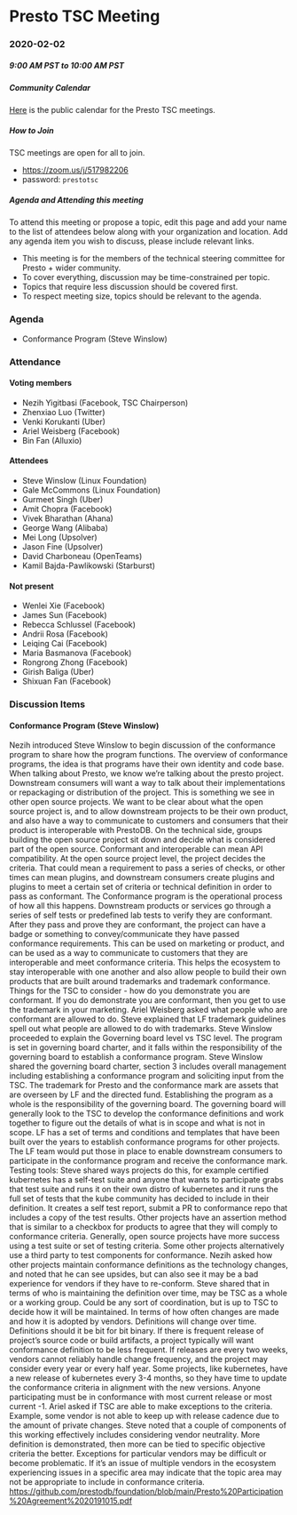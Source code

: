 # Presto TSC Meeting

### 2020-02-02
##### 9:00 AM PST to 10:00 AM PST

##### Community Calendar

[Here](https://calendar.google.com/calendar/embed?src=linuxfoundation.org_vrjlva5b0u73ps75fvnv5sasi4%40group.calendar.google.com&ctz=America%2FChicago) is the public calendar for the Presto TSC meetings.

##### How to Join

TSC meetings are open for all to join.

* https://zoom.us/j/517982206
* password: `prestotsc`

##### Agenda and Attending this meeting

To attend this meeting or propose a topic, edit this page and add your name to the list of attendees below along with your organization and location. Add any agenda item you wish to discuss, please include relevant links.

* This meeting is for the members of the technical steering committee for Presto + wider community.
* To cover everything, discussion may be time-constrained per topic.
* Topics that require less discussion should be covered first.
* To respect meeting size, topics should be relevant to the agenda.

### Agenda

* Conformance Program (Steve Winslow)

### Attendance
#### Voting members
* Nezih Yigitbasi (Facebook, TSC Chairperson)
* Zhenxiao Luo (Twitter)
* Venki Korukanti (Uber)
* Ariel Weisberg (Facebook)
* Bin Fan (Alluxio)

#### Attendees
* Steve Winslow (Linux Foundation)
* Gale McCommons (Linux Foundation)
* Gurmeet Singh (Uber)
* Amit Chopra (Facebook)
* Vivek Bharathan (Ahana)
* George Wang (Alibaba)
* Mei Long (Upsolver)
* Jason Fine (Upsolver)
* David Charboneau (OpenTeams)
* Kamil Bajda-Pawlikowski (Starburst)

#### Not present
* Wenlei Xie (Facebook)
* James Sun  (Facebook)
* Rebecca Schlussel (Facebook)
* Andrii Rosa (Facebook)
* Leiqing Cai (Facebook)
* Maria Basmanova (Facebook)
* Rongrong Zhong (Facebook)
* Girish Baliga (Uber)
* Shixuan Fan (Facebook)

### Discussion Items
#### Conformance Program (Steve Winslow)
Nezih introduced Steve Winslow to begin discussion of the conformance program to share how the program functions. The overview of conformance programs, the idea is that programs have their own identity and code base. When talking about Presto, we know we’re talking about the presto project. Downstream consumers will want a way to talk about their implementations or repackaging or distribution of the project. This is something we see in other open source projects. We want to be clear about what the open source project is, and to allow downstream projects to be their own product, and also have a way to communicate to customers and consumers that their product is interoperable with PrestoDB. On the technical side, groups building the open source project sit down and decide what is considered part of the open source. Conformant and interoperable can mean API compatibility. At the open source project level, the project decides the criteria. That could mean a requirement to pass a series of checks, or other times can mean plugins, and downstream consumers create plugins and plugins to meet a certain set of criteria or technical definition in order to pass as conformant. The Conformance program is the operational process of how all this happens. Downstream products or services go through a series of self tests or predefined lab tests to verify they are conformant. After they pass and prove they are conformant, the project can have a badge or something to convey/communicate they have passed conformance requirements. This can be used on marketing or product, and can be used as a way to communicate to customers that they are interoperable and meet conformance criteria. This helps the ecosystem to stay interoperable with one another and also allow people to build their own products that are built around trademarks and trademark conformance. Things for the TSC to consider - how do you demonstrate you are conformant. If you do demonstrate you are conformant, then you get to use the trademark in your marketing.
Ariel Weisberg asked what people who are conformant are allowed to do. Steve explained that LF trademark guidelines spell out what people are allowed to do with trademarks. 
Steve Winslow proceeded to explain the Governing board level vs TSC level. The program is set in governing board charter, and it falls within the responsibility of the governing board to establish a conformance program. Steve Winslow shared the governing board charter, section 3 includes overall management including establishing a conformance program and soliciting input from the TSC. The trademark for Presto and the conformance mark are assets that are overseen by LF and the directed fund. Establishing the program as a whole is the responsibility of the governing board. The governing board will generally look to the TSC to develop the conformance definitions and work together to figure out the details of what is in scope and what is not in scope. LF has a set of terms and conditions and templates that have been built over the years to establish conformance programs for other projects. The LF team would put those in place to enable downstream consumers to participate in the conformance program and receive the conformance mark. 
Testing tools: Steve shared ways projects do this, for example certified kubernetes has a self-test suite and anyone that wants to participate grabs that test suite and runs it on their own distro of kubernetes and it runs the full set of tests that the kube community has decided to include in their definition. It creates a self test report, submit a PR to conformance repo that includes a copy of the test results. Other projects have an assertion method that is similar to a checkbox for products to agree that they will comply to conformance criteria. Generally, open source projects have more success using a test suite or set of testing criteria. Some other projects alternatively use a third party to test components for conformance. 
Nezih asked how other projects maintain conformance definitions as the technology changes, and noted that he can see upsides, but can also see it may be a bad experience for vendors if they have to re-conform. Steve shared that in terms of who is maintaining the definition over time, may be TSC as a whole or a working group. Could be any sort of coordination, but is up to TSC to decide how it will be maintained. In terms of how often changes are made and how it is adopted by vendors. Definitions will change over time. Definitions should it be bit for bit binary. If there is frequent release of project’s source code or build artifacts, a project typically will want conformance definition to be less frequent. If releases are every two weeks, vendors cannot reliably handle change frequency, and the project may consider every year or every half year. Some projects, like kubernetes, have a new release of kubernetes every 3-4 months, so they have time to update the conformance criteria in alignment with the new versions. Anyone participating must be in conformance with most current release or most current -1. 
Ariel asked if TSC are able to make exceptions to the criteria. Example, some vendor is not able to keep up with release cadence due to the amount of private changes. Steve noted that a couple of components of this working effectively includes considering vendor neutrality. More definition is demonstrated, then more can be tied to specific objective criteria the better. Exceptions for particular vendors may be difficult or become problematic. If it’s an issue of multiple vendors in the ecosystem experiencing issues in a specific area may indicate that the topic area may not be appropriate to include in conformance criteria. 
https://github.com/prestodb/foundation/blob/main/Presto%20Participation%20Agreement%2020191015.pdf
